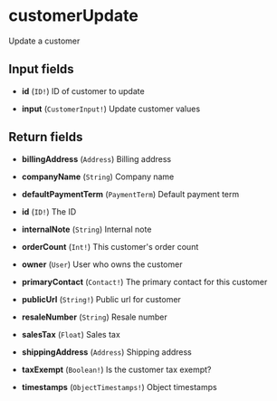 # customerUpdate

Update a customer

## Input fields

-   **id** (`ID!`)
    ID of customer to update

-   **input** (`CustomerInput!`)
    Update customer values

## Return fields

-   **billingAddress** (`Address`)
    Billing address

-   **companyName** (`String`)
    Company name

-   **defaultPaymentTerm** (`PaymentTerm`)
    Default payment term

-   **id** (`ID!`)
    The ID

-   **internalNote** (`String`)
    Internal note

-   **orderCount** (`Int!`)
    This customer's order count

-   **owner** (`User`)
    User who owns the customer

-   **primaryContact** (`Contact!`)
    The primary contact for this customer

-   **publicUrl** (`String!`)
    Public url for customer

-   **resaleNumber** (`String`)
    Resale number

-   **salesTax** (`Float`)
    Sales tax

-   **shippingAddress** (`Address`)
    Shipping address

-   **taxExempt** (`Boolean!`)
    Is the customer tax exempt?

-   **timestamps** (`ObjectTimestamps!`)
    Object timestamps
